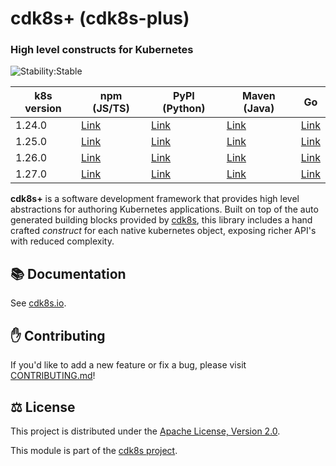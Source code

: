 # cdk8s+ (cdk8s-plus)

### High level constructs for Kubernetes

![Stability:Stable](https://img.shields.io/badge/stability-stable-success)

| k8s version | npm (JS/TS)                                         | PyPI (Python)                                   | Maven (Java)                                                      | Go                                                              |
| ----------- | --------------------------------------------------- | ----------------------------------------------- | ----------------------------------------------------------------- | --------------------------------------------------------------- |
| 1.24.0      | [Link](https://www.npmjs.com/package/cdk8s-plus-24) | [Link](https://pypi.org/project/cdk8s-plus-24/) | [Link](https://search.maven.org/artifact/org.cdk8s/cdk8s-plus-24) | [Link](https://github.com/cdk8s-team/cdk8s-plus-go/tree/k8s.24) |
| 1.25.0      | [Link](https://www.npmjs.com/package/cdk8s-plus-25) | [Link](https://pypi.org/project/cdk8s-plus-25/) | [Link](https://search.maven.org/artifact/org.cdk8s/cdk8s-plus-25) | [Link](https://github.com/cdk8s-team/cdk8s-plus-go/tree/k8s.25) |
| 1.26.0      | [Link](https://www.npmjs.com/package/cdk8s-plus-26) | [Link](https://pypi.org/project/cdk8s-plus-26/) | [Link](https://search.maven.org/artifact/org.cdk8s/cdk8s-plus-26) | [Link](https://github.com/cdk8s-team/cdk8s-plus-go/tree/k8s.26) |
| 1.27.0      | [Link](https://www.npmjs.com/package/cdk8s-plus-27) | [Link](https://pypi.org/project/cdk8s-plus-27/) | [Link](https://search.maven.org/artifact/org.cdk8s/cdk8s-plus-27) | [Link](https://github.com/cdk8s-team/cdk8s-plus-go/tree/k8s.27) |


**cdk8s+** is a software development framework that provides high level
abstractions for authoring Kubernetes applications. Built on top of the auto
generated building blocks provided by [cdk8s](../cdk8s), this library includes a
hand crafted *construct* for each native kubernetes object, exposing richer
API's with reduced complexity.

## :books: Documentation

See [cdk8s.io](https://cdk8s.io/docs/latest/plus).

## :raised_hand: Contributing

If you'd like to add a new feature or fix a bug, please visit
[CONTRIBUTING.md](CONTRIBUTING.md)!

## :balance_scale: License

This project is distributed under the [Apache License, Version 2.0](./LICENSE).

This module is part of the [cdk8s project](https://github.com/cdk8s-team).
